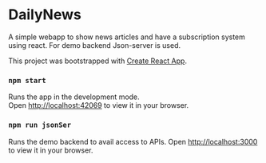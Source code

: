 # DailyNews

A simple webapp to show news articles and have a subscription system using react.
For demo backend Json-server is used.

This project was bootstrapped with [Create React App](https://github.com/facebook/create-react-app).

### `npm start`

Runs the app in the development mode.\
Open [http://localhost:42069](http://localhost:42069) to view it in your browser.

### `npm run jsonSer`

Runs the demo backend to avail access to APIs.
Open [http://localhost:3000](http://localhost:3000) to view it in your browser.